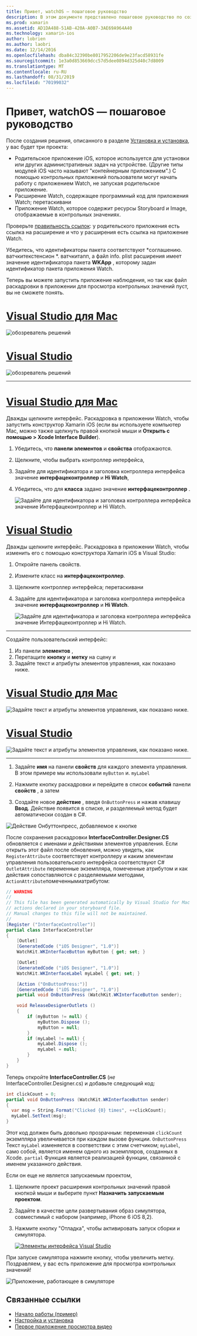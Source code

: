 ```yaml
---
title: Привет, watchOS — пошаговое руководство
description: В этом документе представлено пошаговое руководство по созданию простого приложения watchOS с помощью Xamarin. В нем описывается работа в Visual Studio и Visual Studio для Mac, работа с раскадровкой и реагирование на события в коде.
ms.prod: xamarin
ms.assetid: AD1DA488-51AB-420A-A0B7-3AE69A964A40
ms.technology: xamarin-ios
author: lobrien
ms.author: laobri
ms.date: 12/14/2016
ms.openlocfilehash: dba84c32390be8017952206de9e23facd58931fe
ms.sourcegitcommit: 1e3a0d853669dcc57d5dee0894d325d40c7d8009
ms.translationtype: MT
ms.contentlocale: ru-RU
ms.lasthandoff: 08/31/2019
ms.locfileid: "70199032"
---
```

# <a name="hello-watchos--walkthrough"></a>Привет, watchOS — пошаговое руководство

После создания решения, описанного в разделе [Установка и установка](~/ios/watchos/get-started/installation.md), у вас будет три проекта:

- Родительское приложение iOS, которое используется для установки или других административных задач на устройстве. (Другие типы модулей iOS часто называют "контейнерным приложением".) С помощью контрольных приложений пользователи могут начать работу с приложением Watch, не запуская родительское приложение.
- Расширение Watch, содержащее программный код для приложения Watch; перетаскивани
- Приложение Watch, которое содержит ресурсы Storyboard и Image, отображаемые в контрольных значениях.

Проверьте [правильность ссылок](~/ios/watchos/get-started/project-references.md): у родительского приложения есть ссылка на расширение и что у расширения есть ссылка на приложение Watch.

Убедитесь, что идентификаторы пакета соответствуют \*соглашению. ватчкитекстенсион \*. ватчкитапп, а файл info. plist расширения имеет значение идентификатора пакета **WKApp** , которому задан идентификатор пакета приложения Watch.

Теперь вы можете запустить приложение наблюдения, но так как файл раскадровки в приложении для просмотра контрольных значений пуст, вы не сможете понять.

# <a name="visual-studio-for-mactabmacos"></a>[Visual Studio для Mac](#tab/macos)

![](hello-watch-images/projectstructure.png "обозреватель решений")

# <a name="visual-studiotabwindows"></a>[Visual Studio](#tab/windows)

![](hello-watch-images/vs-projectstructure.png "обозреватель решений")

-----

# <a name="visual-studio-for-mactabmacos"></a>[Visual Studio для Mac](#tab/macos)

Дважды щелкните интерфейс. Раскадровка в приложении Watch, чтобы запустить конструктор Xamarin iOS (если вы используете компьютер Mac, можно также щелкнуть правой кнопкой мыши и **Открыть с помощью > Xcode Interface Builder**).


1. Убедитесь, что **панели элементов** и **свойства** отображаются.
1. Щелкните, чтобы выбрать контроллер интерфейса,
1. Задайте для идентификатора и заголовка контроллера интерфейса значение **интерфацеконтроллер** и **Hi Watch**,
1. Убедитесь, что для **класса** задано значение **интерфацеконтроллер** .

    ![](hello-watch-images/interfacecontrollerattributes.png "Задайте для идентификатора и заголовка контроллера интерфейса значение Интерфацеконтроллер и Hi Watch.")

# <a name="visual-studiotabwindows"></a>[Visual Studio](#tab/windows)

Дважды щелкните интерфейс. Раскадровка в приложении Watch, чтобы изменить его с помощью конструктора Xamarin iOS в Visual Studio:

1. Откройте панель свойств.
1. Измените класс на **интерфацеконтроллер**.
1. Щелкните контроллер интерфейса; перетаскивани
1. Задайте для идентификатора и заголовка контроллера интерфейса значение **интерфацеконтроллер** и **Hi Watch**.

    ![](hello-watch-images/vs-interfacecontrollerattributes.png "Задайте для идентификатора и заголовка контроллера интерфейса значение Интерфацеконтроллер и Hi Watch.")

-----


Создайте пользовательский интерфейс:

1. Из панели **элементов** ,
1. Перетащите **кнопку** и **метку** на сцену и
1. Задайте текст и атрибуты элементов управления, как показано ниже.

# <a name="visual-studio-for-mactabmacos"></a>[Visual Studio для Mac](#tab/macos)

![](hello-watch-images/draganddrop.png "Задайте текст и атрибуты элементов управления, как показано ниже.")

# <a name="visual-studiotabwindows"></a>[Visual Studio](#tab/windows)

![](hello-watch-images/vs-draganddrop.png "Задайте текст и атрибуты элементов управления, как показано ниже.")

-----

1. Задайте **имя** на панели **свойств** для каждого элемента управления. В этом примере мы использовали `myButton` и. `myLabel`

1. Нажмите кнопку раскадровки и перейдите в список **событий** панели **свойств** , а затем

1. Создайте новое **действие** , введя `OnButtonPress` и нажав клавишу **Ввод**.
  Действие появится в списке, и разделяемый метод будет автоматически создан в C#.

![](hello-watch-images/buttonaction.png "Действие Онбуттонпресс, добавляемое к кнопке")

После сохранения раскадровки **InterfaceController.Designer.CS** обновляется с именами и действиями элементов управления. Если открыть этот файл после обновления, можно увидеть, как `RegisterAttribute` соответствует контроллеру и каким элементам управления пользовательского интерфейса соответствуют C# `OutletAttribute` переменные экземпляра, помеченные атрибутом и как действия сопоставляются с разделяемыми методами, `ActionAttribute`помеченнымиатрибутом:

```csharp
// WARNING
//
// This file has been generated automatically by Visual Studio for Mac from the outlets and
// actions declared in your storyboard file.
// Manual changes to this file will not be maintained.
//
[Register ("InterfaceController")]
partial class InterfaceController
{
    [Outlet]
    [GeneratedCode ("iOS Designer", "1.0")]
    WatchKit.WKInterfaceButton myButton { get; set; }

    [Outlet]
    [GeneratedCode ("iOS Designer", "1.0")]
    WatchKit.WKInterfaceLabel myLabel { get; set; }

    [Action ("OnButtonPress:")]
    [GeneratedCode ("iOS Designer", "1.0")]
    partial void OnButtonPress (WatchKit.WKInterfaceButton sender);

    void ReleaseDesignerOutlets ()
    {
        if (myButton != null) {
            myButton.Dispose ();
            myButton = null;
        }
        if (myLabel != null) {
            myLabel.Dispose ();
            myLabel = null;
        }
    }
}
```

Теперь откройте **InterfaceController.CS** (*не* InterfaceController.Designer.cs) и добавьте следующий код:

```csharp
int clickCount = 0;
partial void OnButtonPress (WatchKit.WKInterfaceButton sender)
{
  var msg = String.Format("Clicked {0} times", ++clickCount);
  myLabel.SetText(msg);
}
```

Этот код должен быть довольно прозрачным: переменная `clickCount` экземпляра увеличивается при каждом вызове функции. `OnButtonPress` Текст `myLabel` изменяется в соответствии с этим счетчиком; `myLabel`, само собой, является именем одного из экземпляров, созданных в Xcode. `partial` Функция является реализацией функции, связанной с именем указанного действия.

Если он еще не является запускаемым проектом,

1. Щелкните проект расширения контрольных значений правой кнопкой мыши и выберите пункт **Назначить запускаемым проектом**.

1. Задайте в качестве цели развертывания образ симулятора, совместимый с набором (например, iPhone 6 iOS 8,2).

1. Нажмите кнопку "Отладка", чтобы активировать запуск сборки и симулятора.

    [![](hello-watch-images/readytodebug-sml.png "Элементы интерфейса Visual Studio")](hello-watch-images/readytodebug.png#lightbox)

При запуске симулятора нажмите кнопку, чтобы увеличить метку.
Поздравляем, у вас есть приложение для просмотра контрольных значений!

![](hello-watch-images/running.png "Приложение, работающее в симуляторе")


## <a name="related-links"></a>Связанные ссылки

- [Начало работы (пример)](https://docs.microsoft.com/samples/xamarin/ios-samples/watchkit-gettingstarted)
- [Настройка и установка](~/ios/watchos/get-started/installation.md)
- [Первое приложение просмотра видео](https://blog.xamarin.com/your-first-watch-kit-app/)
